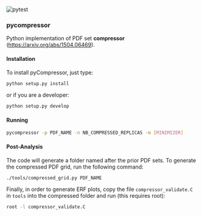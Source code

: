 ![pytest](https://github.com/N3PDF/pycompressor/workflows/pytest/badge.svg)

### pycompressor

Python implementation of PDF set **compressor** (https://arxiv.org/abs/1504.06469).

#### Installation
To install pyCompressor, just type:
```bash
python setup.py install
```
or if you are a developer:
```bash
python setup.py develop
```

####  Running
```bash
pycompressor -p PDF_NAME -n NB_COMPRESSED_REPLICAS -m [MINIMIZER]
```

#### Post-Analysis
The code will generate a folder named after the prior PDF sets. To generate the
compressed PDF grid, run the following command:
```bash
./tools/compressed_grid.py PDF_NAME
```
Finally, in order to generate ERF plots, copy the file `compressor_validate.C`
in `tools` into the compressed folder and run (this requires root):
```bash
root -l compressor_validate.C
``` 
